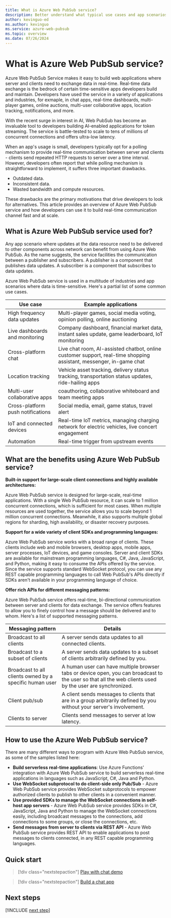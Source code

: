 ```yaml
---
title: What is Azure Web PubSub service?
description: Better understand what typical use cases and app scenarios Azure Web PubSub service enables, and learn the key benefits of the service.
author: kevinguo-ed
ms.author: kevinguo
ms.service: azure-web-pubsub
ms.topic: overview 
ms.date: 07/26/2024
---
```


# What is Azure Web PubSub service?

Azure Web PubSub Service makes it easy to build web applications where server and clients need to exchange data in real-time. Real-time data exchange is the bedrock of certain time-sensitive apps developers build and maintain. Developers have used the service in a variety of applications and industries, for exmaple, in chat apps, real-time dashboards, multi-player games, online auctions, multi-user collaborative apps, location tracking, notifications, and more. 

With the recent surge in interest in AI, Web PubSub has become an invaluable tool to developers building AI-enabled applications for token streaming. The service is battle-tested to scale to tens of millions of concurrent connections and offers ultra-low latency. 

When an app's usage is small, developers typically opt for a polling mechanism to provide real-time communication between server and clients - clients send repeated HTTP requests to server over a time interval. However, developers often report that while polling mechanism is straightforward to implement, it suffers three important drawbacks. 
- Outdated data. 
- Inconsistent data. 
- Wasted bandwidth and compute resources.

These drawbacks are the primary motivations that drive developers to look for alternatives. This article provides an overview of Azure Web PubSub service and how developers can use it to build real-time communication channel fast and at scale.

## What is Azure Web PubSub service used for?

Any app scenario where updates at the data resource need to be delivered to other components across network can benefit from using Azure Web PubSub. As the name suggests, the service facilities the communication between a publisher and subscribers. A publisher is a component that publishes data updates. A subscriber is a component that subscribes to data updates. 

Azure Web PubSub service is used in a multitude of industries and app scenarios where data is time-sensitive. Here's a partial list of some common use cases. 

|Use case              |Example applications   |
|----------------------|----------------------|
|High frequency data updates | Multi-player games, social media voting, opinion polling, online auctioning |
|Live dashboards and monitoring | Company dashboard, financial market data, instant sales update, game leaderboard, IoT monitoring |
|Cross-platform chat| Live chat room, AI-assisted chatbot, online customer support, real-time shopping assistant, messenger, in-game chat |
|Location tracking | Vehicle asset tracking, delivery status tracking, transportation status updates, ride-hailing apps |  
|Multi-user collaborative apps | coauthoring, collaborative whiteboard and team meeting apps |
|Cross-platform push notifications | Social media, email, game status, travel alert | 
|IoT and connected devices | Real-time IoT metrics, managing charging network for electric vehicles, live concert engagement |
|Automation | Real-time trigger from upstream events | 

## What are the benefits using Azure Web PubSub service?

**Built-in support for large-scale client connections and highly available architectures:**

Azure Web PubSub service is designed for large-scale, real-time applications. With a single Web PubSub resource, it can scale to 1 million concurrent connections, which is sufficient for most cases. When multiple resources are used together, the service allows you to scale beyond 1 million concurrent connections. Meanwhile, it also supports multiple global regions for sharding, high availability, or disaster recovery purposes.

**Support for a wide variety of client SDKs and programming languages:**

Azure Web PubSub service works with a broad range of clients. These clients include web and mobile browsers, desktop apps, mobile apps, server processes, IoT devices, and game consoles. Server and client SDKs are available for mainstream programming languages, C#, Java, JavaScript, and Python, making it easy to consume the APIs offered by the service. Since the service supports standard WebSocket protocol, you can use any REST capable programming languages to call Web PubSub's APIs directly if SDKs aren't available in your programming language of choice.

**Offer rich APIs for different messaging patterns:**

Azure Web PubSub service offers real-time, bi-directional communication between server and clients for data exchange. The service offers features to allow you to finely control how a message should be delivered and to whom. Here's a list of supported messaging patterns.

|Messaging pattern              |Details                         |
|-------------------------------|--------------------------------|
|Broadcast to all clients | A server sends data updates to all connected clients. |
|Broadcast to a subset of clients | A server sends data updates to a subset of clients arbitrarily defined by you. |
|Broadcast to all clients owned by a specific human user | A human user can have multiple browser tabs or device open, you can broadcast to the user so that all the web clients used by the user are synchronized. |
|Client pub/sub | A client sends messages to clients that are in a group arbitrarily defined by you without your server's involvement.| 
|Clients to server | Clients send messages to server at low latency. | 

## How to use the Azure Web PubSub service?

There are many different ways to program with Azure Web PubSub service, as some of the samples listed here:

- **Build serverless real-time applications**: Use Azure Functions' integration with Azure Web PubSub service to build serverless real-time applications in languages such as JavaScript, C#, Java and Python. 
- **Use WebSocket subprotocol to do client-side only Pub/Sub** - Azure Web PubSub service provides WebSocket subprotocols to empower authorized clients to publish to other clients in a convenient manner.
- **Use provided SDKs to manage the WebSocket connections in self-host app servers** - Azure Web PubSub service provides SDKs in C#, JavaScript, Java and Python to manage the WebSocket connections easily, including broadcast messages to the connections, add connections to some groups, or close the connections, etc.
- **Send messages from server to clients via REST API** - Azure Web PubSub service provides REST API to enable applications to post messages to clients connected, in any REST capable programming languages.

## Quick start

> [!div class="nextstepaction"]
> [Play with chat demo](https://azure.github.io/azure-webpubsub/demos/chat)

> [!div class="nextstepaction"]
> [Build a chat app](tutorial-build-chat.md)

## Next steps

[!INCLUDE [next step](includes/include-next-step.md)]
